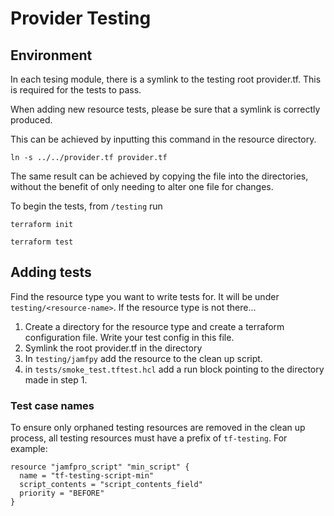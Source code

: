 # Provider Testing

## Environment
In each tesing module, there is a symlink to the testing root provider.tf. This is required for the tests to pass. 

When adding new resource tests, please be sure that a symlink is correctly produced.

This can be achieved by inputting this command in the resource directory.


` ln -s ../../provider.tf provider.tf `


The same result can be achieved by copying the file into the directories, without the benefit of only needing to alter one file for changes.

To begin the tests, from `/testing` run 

`terraform init`

`terraform test`

## Adding tests

Find the resource type you want to write tests for. It will be under `testing/<resource-name>`. If the resource type is not there...

1) Create a directory for the resource type and create a terraform configuration file. Write your test config in this file.
2) Symlink the root provider.tf in the directory
3) In `testing/jamfpy` add the resource to the clean up script.
4) in `tests/smoke_test.tftest.hcl` add a run block pointing to the directory made in step 1.

### Test case names

To ensure only orphaned testing resources are removed in the clean up process, all testing resources must have a prefix of `tf-testing`. For example:

```hcl
resource "jamfpro_script" "min_script" {
  name = "tf-testing-script-min"
  script_contents = "script_contents_field"
  priority = "BEFORE"
}
```



